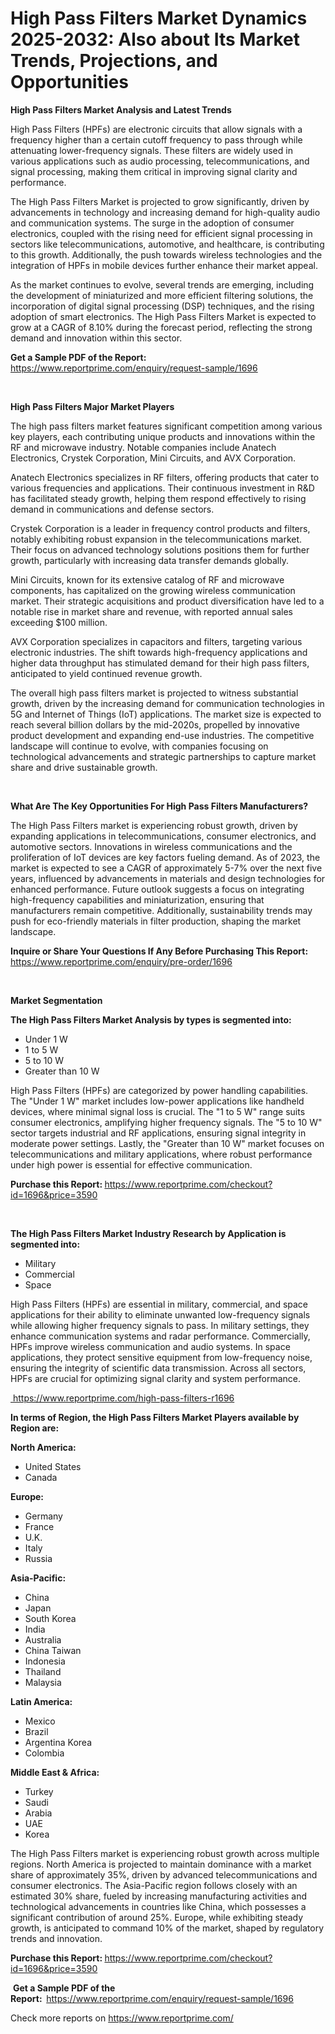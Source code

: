 <p><h1>High Pass Filters Market Dynamics 2025-2032: Also about Its Market Trends, Projections, and Opportunities</h1></p><p><strong>High Pass Filters Market Analysis and Latest Trends</strong></p>
<p><p>High Pass Filters (HPFs) are electronic circuits that allow signals with a frequency higher than a certain cutoff frequency to pass through while attenuating lower-frequency signals. These filters are widely used in various applications such as audio processing, telecommunications, and signal processing, making them critical in improving signal clarity and performance.</p><p>The High Pass Filters Market is projected to grow significantly, driven by advancements in technology and increasing demand for high-quality audio and communication systems. The surge in the adoption of consumer electronics, coupled with the rising need for efficient signal processing in sectors like telecommunications, automotive, and healthcare, is contributing to this growth. Additionally, the push towards wireless technologies and the integration of HPFs in mobile devices further enhance their market appeal.</p><p>As the market continues to evolve, several trends are emerging, including the development of miniaturized and more efficient filtering solutions, the incorporation of digital signal processing (DSP) techniques, and the rising adoption of smart electronics. The High Pass Filters Market is expected to grow at a CAGR of 8.10% during the forecast period, reflecting the strong demand and innovation within this sector.</p></p>
<p><strong>Get a Sample PDF of the Report:&nbsp;</strong> <a href="https://www.reportprime.com/enquiry/request-sample/1696?utm_campaign=3165&utm_medium=2&utm_source=Github&utm_content=ia&utm_term=18032025&utm_id=high-pass-filters">https://www.reportprime.com/enquiry/request-sample/1696</a></p>
<p>&nbsp;</p>
<p><strong>High Pass Filters Major Market Players</strong></p>
<p><p>The high pass filters market features significant competition among various key players, each contributing unique products and innovations within the RF and microwave industry. Notable companies include Anatech Electronics, Crystek Corporation, Mini Circuits, and AVX Corporation.</p><p>Anatech Electronics specializes in RF filters, offering products that cater to various frequencies and applications. Their continuous investment in R&D has facilitated steady growth, helping them respond effectively to rising demand in communications and defense sectors.</p><p>Crystek Corporation is a leader in frequency control products and filters, notably exhibiting robust expansion in the telecommunications market. Their focus on advanced technology solutions positions them for further growth, particularly with increasing data transfer demands globally.</p><p>Mini Circuits, known for its extensive catalog of RF and microwave components, has capitalized on the growing wireless communication market. Their strategic acquisitions and product diversification have led to a notable rise in market share and revenue, with reported annual sales exceeding $100 million.</p><p>AVX Corporation specializes in capacitors and filters, targeting various electronic industries. The shift towards high-frequency applications and higher data throughput has stimulated demand for their high pass filters, anticipated to yield continued revenue growth.</p><p>The overall high pass filters market is projected to witness substantial growth, driven by the increasing demand for communication technologies in 5G and Internet of Things (IoT) applications. The market size is expected to reach several billion dollars by the mid-2020s, propelled by innovative product development and expanding end-use industries. The competitive landscape will continue to evolve, with companies focusing on technological advancements and strategic partnerships to capture market share and drive sustainable growth.</p></p>
<p>&nbsp;</p>
<p><strong>What Are The Key Opportunities For High Pass Filters Manufacturers?</strong></p>
<p><p>The High Pass Filters market is experiencing robust growth, driven by expanding applications in telecommunications, consumer electronics, and automotive sectors. Innovations in wireless communications and the proliferation of IoT devices are key factors fueling demand. As of 2023, the market is expected to see a CAGR of approximately 5-7% over the next five years, influenced by advancements in materials and design technologies for enhanced performance. Future outlook suggests a focus on integrating high-frequency capabilities and miniaturization, ensuring that manufacturers remain competitive. Additionally, sustainability trends may push for eco-friendly materials in filter production, shaping the market landscape.</p></p>
<p><strong>Inquire or Share Your Questions If Any Before Purchasing This Report:</strong> <a href="https://www.reportprime.com/enquiry/pre-order/1696?utm_campaign=3165&utm_medium=2&utm_source=Github&utm_content=ia&utm_term=18032025&utm_id=high-pass-filters">https://www.reportprime.com/enquiry/pre-order/1696</a></p>
<p>&nbsp;</p>
<p><strong>Market Segmentation</strong></p>
<p><strong>The High Pass Filters Market Analysis by types is segmented into:</strong></p>
<p><ul><li>Under 1 W</li><li>1 to 5 W</li><li>5 to 10 W</li><li>Greater than 10 W</li></ul></p>
<p><p>High Pass Filters (HPFs) are categorized by power handling capabilities. The "Under 1 W" market includes low-power applications like handheld devices, where minimal signal loss is crucial. The "1 to 5 W" range suits consumer electronics, amplifying higher frequency signals. The "5 to 10 W" sector targets industrial and RF applications, ensuring signal integrity in moderate power settings. Lastly, the "Greater than 10 W" market focuses on telecommunications and military applications, where robust performance under high power is essential for effective communication.</p></p>
<p><strong>Purchase this Report:&nbsp;</strong><a href="https://www.reportprime.com/checkout?id=1696&price=3590&utm_campaign=3165&utm_medium=2&utm_source=Github&utm_content=ia&utm_term=18032025&utm_id=high-pass-filters">https://www.reportprime.com/checkout?id=1696&price=3590</a></p>
<p>&nbsp;</p>
<p><strong>The High Pass Filters Market Industry Research by Application is segmented into:</strong></p>
<p><ul><li>Military</li><li>Commercial</li><li>Space</li></ul></p>
<p><p>High Pass Filters (HPFs) are essential in military, commercial, and space applications for their ability to eliminate unwanted low-frequency signals while allowing higher frequency signals to pass. In military settings, they enhance communication systems and radar performance. Commercially, HPFs improve wireless communication and audio systems. In space applications, they protect sensitive equipment from low-frequency noise, ensuring the integrity of scientific data transmission. Across all sectors, HPFs are crucial for optimizing signal clarity and system performance.</p></p>
<p><a href="https://www.reportprime.com/high-pass-filters-r1696?utm_campaign=3165&utm_medium=2&utm_source=Github&utm_content=ia&utm_term=18032025&utm_id=high-pass-filters">&nbsp;https://www.reportprime.com/high-pass-filters-r1696</a></p>
<p><strong>In terms of Region, the High Pass Filters Market Players available by Region are:</strong></p>
<p>
    <p> <strong> North America: </strong>
        <ul>
            <li>United States</li>
            <li>Canada</li>
        </ul>
        </p> 
    <p> <strong> Europe: </strong>
        <ul>
            <li>Germany</li>
            <li>France</li>
            <li>U.K.</li>
            <li>Italy</li>
            <li>Russia</li>
        </ul>
        </p> 
    <p> <strong> Asia-Pacific: </strong>
        <ul>
            <li>China</li>
            <li>Japan</li>
            <li>South Korea</li>
            <li>India</li>
            <li>Australia</li>
            <li>China Taiwan</li>
            <li>Indonesia</li>
            <li>Thailand</li>
            <li>Malaysia</li>
        </ul>
        </p> 
    <p> <strong> Latin America: </strong>
        <ul>
            <li>Mexico</li>
            <li>Brazil</li>
            <li>Argentina Korea</li>
            <li>Colombia</li>
        </ul>
        </p> 
    <p> <strong> Middle East & Africa: </strong>
        <ul>
            <li>Turkey</li>
            <li>Saudi</li>
            <li>Arabia</li>
            <li>UAE</li>
            <li>Korea</li>
        </ul>
    </p>
    </p>
<p><p>The High Pass Filters market is experiencing robust growth across multiple regions. North America is projected to maintain dominance with a market share of approximately 35%, driven by advanced telecommunications and consumer electronics. The Asia-Pacific region follows closely with an estimated 30% share, fueled by increasing manufacturing activities and technological advancements in countries like China, which possesses a significant contribution of around 25%. Europe, while exhibiting steady growth, is anticipated to command 10% of the market, shaped by regulatory trends and innovation.</p></p>
<p><strong>Purchase this Report: </strong><a href="https://www.reportprime.com/checkout?id=1696&price=3590&utm_campaign=3165&utm_medium=2&utm_source=Github&utm_content=ia&utm_term=18032025&utm_id=high-pass-filters">https://www.reportprime.com/checkout?id=1696&price=3590</a></p>
<p>&nbsp;<strong>Get a Sample PDF of the Report:&nbsp;&nbsp;</strong><a href="https://www.reportprime.com/enquiry/request-sample/1696?utm_campaign=3165&utm_medium=2&utm_source=Github&utm_content=ia&utm_term=18032025&utm_id=high-pass-filters">https://www.reportprime.com/enquiry/request-sample/1696</a></p>
<p><strong></strong></p>
<p>Check more reports on <a href="https://www.reportprime.com/?utm_campaign=3165&utm_medium=2&utm_source=Github&utm_content=ia&utm_term=18032025&utm_id=high-pass-filters">https://www.reportprime.com/</a></p>